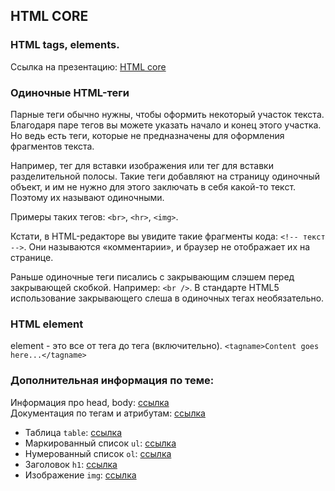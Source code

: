 ## HTML CORE
### HTML tags, elements.
Ссылка на презентацию: [HTML core](https://github.com/ait-tr/cohort22/blob/main/basic_programming/lesson_63/html_core.pdf)

### Одиночные HTML-теги

Парные теги обычно нужны, чтобы оформить некоторый участок текста. Благодаря паре тегов вы можете указать начало и конец этого участка. Но ведь есть теги, которые не предназначены для оформления фрагментов текста.

Например, тег для вставки изображения или тег для вставки разделительной полосы. Такие теги добавляют на страницу одиночный объект, и им не нужно для этого заключать в себя какой-то текст. Поэтому их называют одиночными.

Примеры таких тегов: `<br>`, `<hr>`, `<img>`.

Кстати, в HTML-редакторе вы увидите такие фрагменты кода: `<!-- текст -->`. Они называются «комментарии», и браузер не отображает их на странице.

Раньше одиночные теги писались с закрывающим слэшем перед закрывающей скобкой. Например: `<br />`.
В стандарте HTML5 использование закрывающего слеша в одиночных тегах необязательно.

### HTML element
element - это все от тега до тега (включительно).
``
<tagname>Content goes here...</tagname>
``


### Дополнительная информация по теме:
Информация про head, body: [ссылка](https://www.w3schools.com/html/html_head.asp)  
Документация по тегам и атрибутам: [ссылка](https://developer.mozilla.org/en-US/docs/Web/HTML/Element/a)

- Таблица `table`:
  [ссылка](http://htmlbook.ru/html/table)
- Маркированный список `ul`:
  [ссылка](http://htmlbook.ru/html/ul)
- Нумерованный список `ol`:
  [ссылка](http://htmlbook.ru/html/ol)
- Заголовок `h1`:
  [ссылка](http://htmlbook.ru/html/h1)
- Изображение `img`:
  [ссылка](http://htmlbook.ru/html/img)




 



